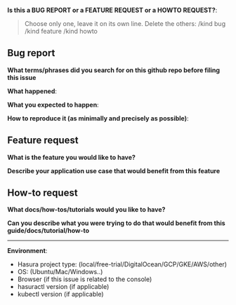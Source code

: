 **Is this a BUG REPORT or a FEATURE REQUEST or a HOWTO REQUEST?**:

> Choose only one, leave it on its own line. Delete the others: 
/kind bug
/kind feature
/kind howto

<!-- 
Please delete the sections that are not relevant to the kind of issue. Eg: If you're submitting a feature request, please
delete the "BUG REPORT" section and the "HOW-TO REQUEST" section.
-->

Bug report
----------

**What terms/phrases did you search for on this github repo before filing this issue**

**What happened**:

**What you expected to happen**:

**How to reproduce it (as minimally and precisely as possible)**:


<!-- /kind feature questions -->

Feature request
---------------

**What is the feature you would like to have?**

**Describe your application use case that would benefit from this feature** 


<!-- /kind howto questions -->

How-to request
--------------

**What docs/how-tos/tutorials would you like to have?**

**Can you describe what you were trying to do that would benefit from this guide/docs/tutorial/how-to**


---------------------

<!-- Also, please tell us the following: -->

**Environment**:
- Hasura project type: (local/free-trial/DigitalOcean/GCP/GKE/AWS/other)
- OS: (Ubuntu/Mac/Windows..)
- Browser (if this issue is related to the console)
- hasuractl version (if applicable)
- kubectl version (if applicable)
